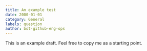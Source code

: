 ```yaml
---
title: An example test
date: 2000-01-01
category: General
labels: question
author: bot-github-eng-ops
---
```


This is an example draft. Feel free to copy me as a starting point.
